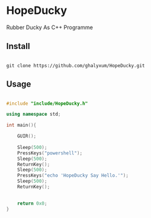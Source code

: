 # HopeDucky
Rubber Ducky As C++ Programme

## Install

````

git clone https://github.com/ghalyxum/HopeDucky.git

````



## Usage


````C++

#include "include/HopeDucky.h"

using namespace std;

int main(){

    GUIR();
    
    Sleep(500);
    PressKeys("powershell");
    Sleep(500);
    ReturnKey();
    Sleep(500);
    PressKeys("echo 'HopeDucky Say Hello.'");
    Sleep(500);
    ReturnKey();
    

    return 0x0;
}



````
